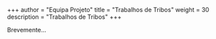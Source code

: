 +++
author = "Equipa Projeto"
title = "Trabalhos de Tribos"
weight = 30
description = "Trabalhos de Tribos"
+++

Brevemente...
